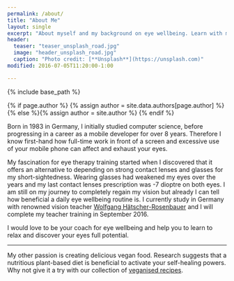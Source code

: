 ```yaml
---
permalink: /about/
title: "About Me"
layout: single
excerpt: "About myself and my background on eye wellbeing. Learn with me how to maintain a healthy sight, as well as to prevent and improve vision disorders naturally."
header:
  teaser: "teaser_unsplash_road.jpg"
  image: "header_unsplash_road.jpg"
  caption: "Photo credit: [**Unsplash**](https://unsplash.com)"
modified: 2016-07-05T11:20:00-1:00

---
```


{% include base_path %}

{% if page.author %}
  {% assign author = site.data.authors[page.author] %}{% else %}{% assign author = site.author %}
{% endif %}

[comment]: <> (TODO: Add a nice photo plus a header?)

Born in 1983 in Germany, I initially studied computer science, before progressing in a career as a mobile developer for over 8 years. Therefore I know first-hand how full-time work in front of a screen and excessive use of your mobile phone can affect and exhaust your eyes.


My fascination for eye therapy training started when I discovered that it offers an alternative to depending on strong contact lenses and glasses for my short-sightedness. Wearing glasses had weakened my eyes over the years and my last contact lenses prescription was -7 dioptre on both eyes. I am still on my journey to completely regain my vision but already I can tell how beneficial a daily eye wellbeing routine is.
I currently study in Germany with renowned vision teacher [Wolfgang Hätscher-Rosenbauer](http://institut-fuer-sehtraining.de/) and I will complete my teacher training in September 2016.


I would love to be your coach for eye wellbeing and help you to learn to relax and discover your eyes full potential.

---

My other passion is creating delicious vegan food. Research suggests that a nutritious plant-based diet is beneficial to activate your self-healing powers. Why not give it a try with our collection of [veganised recipes](http://veganised.co.uk "veganised recipes").


[comment]: <> (Add some research link to read further on this)


[comment]: <> (You can read more about my own journey to a healthy and vital vision [here].)
